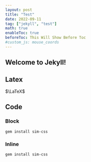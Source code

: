 ```yaml
---
layout: post
title: "Test"
date: 2022-09-11
tag: ["jekyll", "test"]
math: true
enableToc: true
beforeToc: This Will Show Before Toc
#custom_js: mouse_coords
---
```


## Welcome to Jekyll!

## Latex

$\LaTeX$

## Code
### Block

~~~
gem install sim-css
~~~

### Inline

`gem install sim-css`

